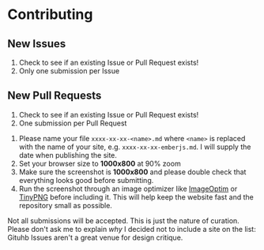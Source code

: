 # Contributing

## New Issues

  1. Check to see if an existing Issue or Pull Request exists!
  1. Only one submission per Issue

## New Pull Requests
  1. Check to see if an existing Issue or Pull Request exists!
  1. One submission per Pull Request
  <!-- 1. If we've queued up a site [with an existing Issue](https://github.com/trek/beautiful-open/issues?q=author%3Atrek)
     please don't open a Pull Request. Reviewing a Pull Request to make sure it meets
     the rest of these requirements takes about as long as creating from scratch -->
  1. Please name your file `xxxx-xx-xx-<name>.md` where `<name>` is
     replaced with the name of your site, e.g. `xxxx-xx-xx-emberjs.md`.
     I will supply the date when publishing the site.
  1. Set your browser size to **1000x800** at 90% zoom
  1. Make sure the screenshot is **1000x800** and please double check that
     everything looks good before submitting.
  1. Run the screenshot through an image optimizer like
     [ImageOptim](https://imageoptim.com/) or [TinyPNG](https://tinypng.com/)
     before including it. This will help keep the website fast and the repository
     small as possible.

Not all submissions will be accepted. This is just the nature of curation. Please
don't ask me to explain _why_ I decided not to include a site on the list: Gituhb
Issues aren't a great venue for design critique.
